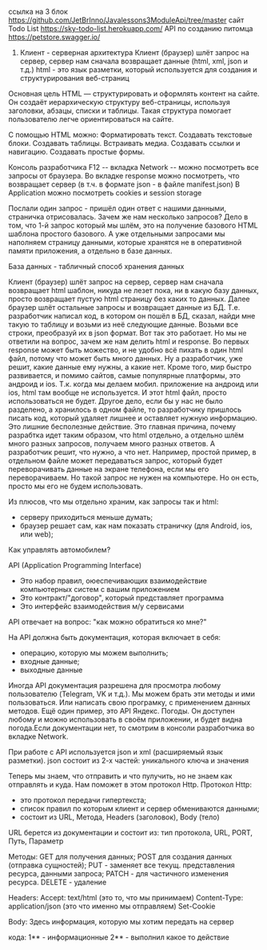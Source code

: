 ссылка на 3 блок https://github.com/JetBrInno/Javalessons3ModuleApi/tree/master
сайт Todo List https://sky-todo-list.herokuapp.com/
API по созданию питомца https://petstore.swagger.io/

1. Клиент - серверная архитектура 
Клиент (браузер) шлёт запрос на сервер, сервер нам сначала возвращает данные (html, xml, json и т.д.)
html - это язык разметки, который используется для создания и структурирования веб-страниц 

Основная цель HTML — структурировать и оформлять контент на сайте. Он создаёт иерархическую 
структуру веб-страницы, используя заголовки, абзацы, списки и таблицы. Такая структура помогает
пользователю легче ориентироваться на сайте.

С помощью HTML можно:
Форматировать текст. Создавать текстовые блоки. Создавать таблицы. Встраивать медиа. Создавать ссылки 
и навигацию. Создавать простые формы.

Консоль разработчика F12 -- вкладка Network -- можно посмотреть все запросы от браузера. Во вкладке 
response можно посмотреть, что возвращает сервер (в т.ч. в формате json - в файле manifest.json)
В Application можно посмотреть cookies и session storage

Послали один запрос - пришёл один ответ с нашими данными, страничка отрисовалась. Зачем же нам несколько запросов?
Дело в том, что 1-й запрос который мы шлём, это на получение базового HTML шаблона простого базового. А уже
отдельными запросами мы наполняем страницу данными, которые хранятся не в оперативной памяти приложения, а отдельно
в базе данных.

База данных - табличный способ хранения данных

Клиент (браузер) шлёт запрос на сервер, сервер нам сначала возвращает html шаблон, никуда не лезет пока, ни в какую 
базу данных, просто возвращает пустую html страницу без каких то данных. Далее браузер шлёт остальные запросы и 
возвращает данные из БД. Т.е. разработчик написал код, в котором он пошёл в БД, сказал, найди мне такую то таблицу
и возьми из неё следующие данные. Возьми все строки, преобразуй их в json формат. Вот так это работает.
Но мы не ответили на вопрос, зачем же нам делить html и response. Во первых response может быть можество, и не удобно
всё пихать в один html файл, потому что может быть много данных. Ну а разработчик, уже решит, какие данные ему 
нужны, а какие нет. Кроме того, мир быстро развивается, и помимо сайтов, самые популярные платформы, это андроид
и ios. Т.к. когда мы делаем мобил. приложение на андроид или ios, html там вообще не используется. И этот html 
файл, просто использоваться не будет. Другое дело, если бы у нас не было разделено, а хранилось в одном файле,
то разработчику пришлось писать код, который удаляет лишнее и оставляет нужную информацию. Это лишние бесполезные 
действие. Это главная причина, почему разрабтка идет таким образом, что html отдельно, а отдельно шлём много разных
запросов, получаем много разных ответов. А разработчик решит, что нужно, а что нет. 
Например, простой пример, в отдельном файле может передаваться запрос, который будет переворачивать данные 
на экране телефона, если мы его переворачиваем. Но такой запрос не нужен на компьютере. Но он есть, просто мы его 
не будем использовать.

Из плюсов, что мы отдельно храним, как запросы так и html: 
- серверу приходиться меньше думать;
- браузер решает сам, как нам показать страничку (для Android, ios, или web);

Как управлять автомобилем?

API (Application Programming Interface) 
- Это набор правил, оюеспечивающих взаимодействие компьютерных систем с вашим приложением
- Это контракт/"договор", который представляет программа
- Это интерфейс взаимодействия м/у сервисами

API отвечает на вопрос: "как можно обратиться ко мне?"

На API должна быть документация, которая включает в себя:
- операцию, которую мы можем выполнить;
- входные данные;
- выходные данные 

Иногда API документация разрешена для просмотра любому пользователю (Telegram, VK и т.д.). Мы можем брать 
эти методы и ими пользоваться. Или написать свою програмку, с применением данных методов. Ещё один пример,
это API Яндекс. Погоды. Он доступен любому и можно использовать в своём приложении, и будет видна погода.Если
документации нет, то смотрим в консоли разработчика во вкладке Network.

При работе с API используется json и xml (расширяемый язык разметки).
json состоит из 2-х частей: уникального ключа и значения

Теперь мы знаем, что отправить и что пулучить, но не знаем как отправлять и куда. Нам поможет в этом протокол Http. 
Протокол Http:
- это протокол передачи гипертекста;
- список правил по которым клиент и сервер обмениваются данными;
- состоит из URL, Метода, Headers (заголовок), Body (тело)

URL берется из документации и состоит из: тип протокола, URL, PORT, Путь, Параметр

Методы: 
GET для получения данных; 
POST для создания данных (отправка сущностей);
PUT - заменяет все текущ. представления ресурса, данными запроса;
PATCH - для частичного изменения ресурса.
DELETE - удаление

Headers:
Accept: text/html (это то, что мы принимаем)
Content-Type: application/json (это что именно мы отправляем)
Set-Cookie

Body:
Здесь информация, которую мы хотим передать на сервер

кода:
1** - информационные
2** - выполнил какое то действие

